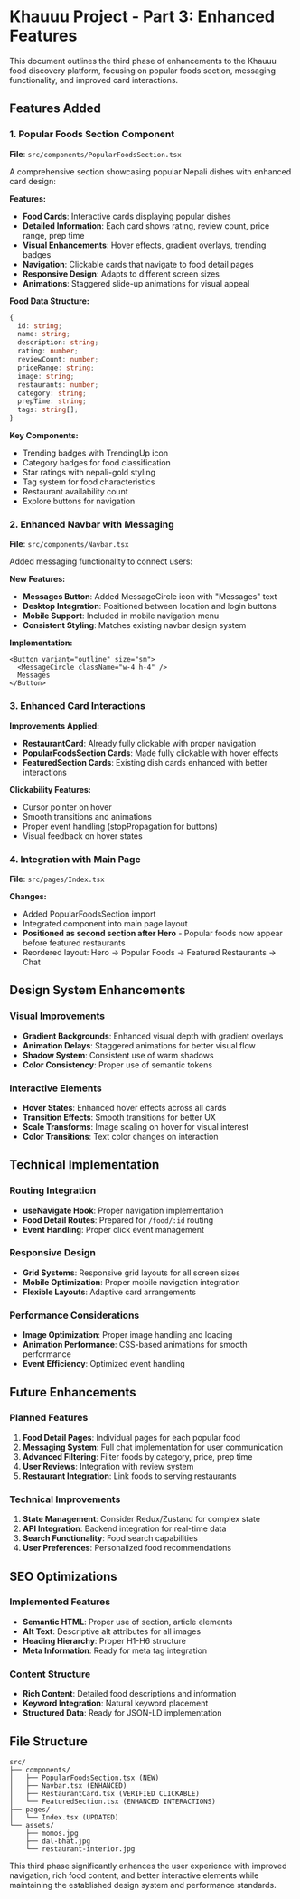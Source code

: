 # Khauuu Project - Part 3: Enhanced Features

This document outlines the third phase of enhancements to the Khauuu food discovery platform, focusing on popular foods section, messaging functionality, and improved card interactions.

## Features Added

### 1. Popular Foods Section Component

**File**: `src/components/PopularFoodsSection.tsx`

A comprehensive section showcasing popular Nepali dishes with enhanced card design:

**Features:**
- **Food Cards**: Interactive cards displaying popular dishes
- **Detailed Information**: Each card shows rating, review count, price range, prep time
- **Visual Enhancements**: Hover effects, gradient overlays, trending badges
- **Navigation**: Clickable cards that navigate to food detail pages
- **Responsive Design**: Adapts to different screen sizes
- **Animations**: Staggered slide-up animations for visual appeal

**Food Data Structure:**
```typescript
{
  id: string;
  name: string;
  description: string;
  rating: number;
  reviewCount: number;
  priceRange: string;
  image: string;
  restaurants: number;
  category: string;
  prepTime: string;
  tags: string[];
}
```

**Key Components:**
- Trending badges with TrendingUp icon
- Category badges for food classification
- Star ratings with nepali-gold styling
- Tag system for food characteristics
- Restaurant availability count
- Explore buttons for navigation

### 2. Enhanced Navbar with Messaging

**File**: `src/components/Navbar.tsx`

Added messaging functionality to connect users:

**New Features:**
- **Messages Button**: Added MessageCircle icon with "Messages" text
- **Desktop Integration**: Positioned between location and login buttons
- **Mobile Support**: Included in mobile navigation menu
- **Consistent Styling**: Matches existing navbar design system

**Implementation:**
```tsx
<Button variant="outline" size="sm">
  <MessageCircle className="w-4 h-4" />
  Messages
</Button>
```

### 3. Enhanced Card Interactions

**Improvements Applied:**
- **RestaurantCard**: Already fully clickable with proper navigation
- **PopularFoodsSection Cards**: Made fully clickable with hover effects
- **FeaturedSection Cards**: Existing dish cards enhanced with better interactions

**Clickability Features:**
- Cursor pointer on hover
- Smooth transitions and animations
- Proper event handling (stopPropagation for buttons)
- Visual feedback on hover states

### 4. Integration with Main Page

**File**: `src/pages/Index.tsx`

**Changes:**
- Added PopularFoodsSection import
- Integrated component into main page layout
- **Positioned as second section after Hero** - Popular foods now appear before featured restaurants
- Reordered layout: Hero → Popular Foods → Featured Restaurants → Chat

## Design System Enhancements

### Visual Improvements
- **Gradient Backgrounds**: Enhanced visual depth with gradient overlays
- **Animation Delays**: Staggered animations for better visual flow
- **Shadow System**: Consistent use of warm shadows
- **Color Consistency**: Proper use of semantic tokens

### Interactive Elements
- **Hover States**: Enhanced hover effects across all cards
- **Transition Effects**: Smooth transitions for better UX
- **Scale Transforms**: Image scaling on hover for visual interest
- **Color Transitions**: Text color changes on interaction

## Technical Implementation

### Routing Integration
- **useNavigate Hook**: Proper navigation implementation
- **Food Detail Routes**: Prepared for `/food/:id` routing
- **Event Handling**: Proper click event management

### Responsive Design
- **Grid Systems**: Responsive grid layouts for all screen sizes
- **Mobile Optimization**: Proper mobile navigation integration
- **Flexible Layouts**: Adaptive card arrangements

### Performance Considerations
- **Image Optimization**: Proper image handling and loading
- **Animation Performance**: CSS-based animations for smooth performance
- **Event Efficiency**: Optimized event handling

## Future Enhancements

### Planned Features
1. **Food Detail Pages**: Individual pages for each popular food
2. **Messaging System**: Full chat implementation for user communication
3. **Advanced Filtering**: Filter foods by category, price, prep time
4. **User Reviews**: Integration with review system
5. **Restaurant Integration**: Link foods to serving restaurants

### Technical Improvements
1. **State Management**: Consider Redux/Zustand for complex state
2. **API Integration**: Backend integration for real-time data
3. **Search Functionality**: Food search capabilities
4. **User Preferences**: Personalized food recommendations

## SEO Optimizations

### Implemented Features
- **Semantic HTML**: Proper use of section, article elements
- **Alt Text**: Descriptive alt attributes for all images
- **Heading Hierarchy**: Proper H1-H6 structure
- **Meta Information**: Ready for meta tag integration

### Content Structure
- **Rich Content**: Detailed food descriptions and information
- **Keyword Integration**: Natural keyword placement
- **Structured Data**: Ready for JSON-LD implementation

## File Structure

```
src/
├── components/
│   ├── PopularFoodsSection.tsx (NEW)
│   ├── Navbar.tsx (ENHANCED)
│   ├── RestaurantCard.tsx (VERIFIED CLICKABLE)
│   └── FeaturedSection.tsx (ENHANCED INTERACTIONS)
├── pages/
│   └── Index.tsx (UPDATED)
└── assets/
    ├── momos.jpg
    ├── dal-bhat.jpg
    └── restaurant-interior.jpg
```

This third phase significantly enhances the user experience with improved navigation, rich food content, and better interactive elements while maintaining the established design system and performance standards.